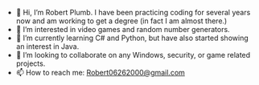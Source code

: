 - 👋 Hi, I’m Robert Plumb. I have been practicing coding for several years now and am working to get a degree (in fact I am almost there.)
- 👀 I’m interested in video games and random number generators.
- 🌱 I’m currently learning C# and Python, but have also started showing an interest in Java.
- 💞️ I’m looking to collaborate on any Windows, security, or game related projects.
- 📫 How to reach me: Robert06262000@gmail.com

<!---
Robert06262000/Robert06262000 is a ✨ special ✨ repository because its `README.md` (this file) appears on your GitHub profile.
You can click the Preview link to take a look at your changes.
--->
